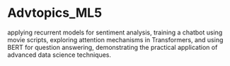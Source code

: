 # Advtopics_ML5
applying recurrent models for sentiment analysis, training a chatbot using movie scripts, exploring attention mechanisms in Transformers, and using BERT for question answering, demonstrating the practical application of advanced data science techniques.
